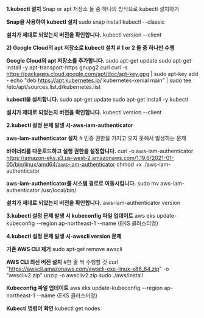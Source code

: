 **1.kubectl 설치**
Snap or apt 저장소 둘 중 하나의 방식으로 kubectl 설치하기


**Snap을 사용하여 kubectl 설치**
sudo snap install kubectl --classic

**설치가 제대로 되었는지 버전을 확인합니다.**
kubectl version --client


**2) Google Cloud의 apt 저장소로  kubectl 설치 # 1 or 2 둘 중 하나만 수행**

**Google Cloud의 apt 저장소를 추가합니다.**
sudo apt-get update
sudo apt-get install -y apt-transport-https gnupg2 curl
curl -s https://packages.cloud.google.com/apt/doc/apt-key.gpg | sudo apt-key add -
echo "deb https://apt.kubernetes.io/ kubernetes-xenial main" | sudo tee /etc/apt/sources.list.d/kubernetes.list

**kubectl을 설치합니다.**
sudo apt-get update
sudo apt-get install -y kubectl

**설치가 제대로 되었는지 버전을 확인합니다.**
kubectl version --client


**2.kubectl 설정 문제 발생 시-aws-iam-authenticator**

**aws-iam-authenticator 설치** # 인증 권한을 가지고 오지 못해서 발생하는 문제

**바이너리를 다운로드하고 실행 권한을 설정합니다.**
curl -o aws-iam-authenticator https://amazon-eks.s3.us-west-2.amazonaws.com/1.19.6/2021-01-05/bin/linux/amd64/aws-iam-authenticator
chmod +x ./aws-iam-authenticator

**aws-iam-authenticator를 시스템 경로로 이동시킵니다.**
sudo mv aws-iam-authenticator /usr/local/bin/

**설치가 제대로 되었는지 버전을 확인합니다.**
aws-iam-authenticator version


**3.kubectl 설정 문제 발생 시 kubeconfig 파일 업데이트**
aws eks update-kubeconfig --region ap-northeast-1 --name {EKS 클러스터명}


**4.kubectl 설정 문제 발생 시-awscli version 문제**

**기존 AWS CLI 제거**
sudo apt-get remove awscli

**AWS CLI 최신 버전 설치** #한 줄 씩 수행할 것
curl "https://awscli.amazonaws.com/awscli-exe-linux-x86_64.zip" -o "awscliv2.zip"
unzip -o awscliv2.zip
sudo ./aws/install

**Kubeconfig 파일 업데이트**
aws eks update-kubeconfig --region ap-northeast-1 --name {EKS 클러스터명}

**Kubectl 명령어 확인**
kubectl get nodes


